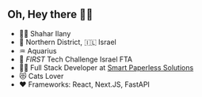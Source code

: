 ## Oh, Hey there 👋🏻
- 🧙🏻‍ Shahar Ilany
- 🌲 Northern District, 🇮🇱 Israel
- ♒︎ Aquarius
- 🧡 _FIRST_ Tech Challenge Israel FTA
- ✍🏻 Full Stack Developer at <a href="https://sps.co.il" target="_blank">Smart Paperless Solutions</a>
- 😻 Cats Lover
- ❤️ Frameworks: React, Next.JS, FastAPI

